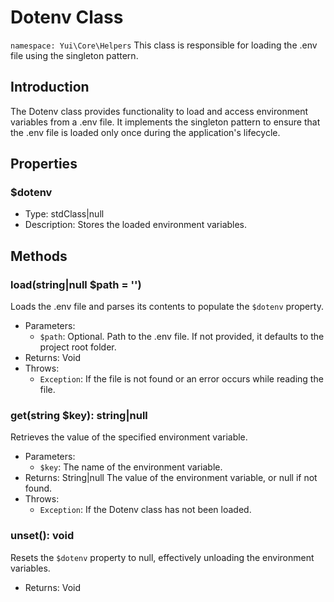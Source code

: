 # Dotenv Class

`namespace: Yui\Core\Helpers`
This class is responsible for loading the .env file using the singleton pattern.

## Introduction
The Dotenv class provides functionality to load and access environment variables from a .env file. It implements the singleton pattern to ensure that the .env file is loaded only once during the application's lifecycle.

## Properties

### $dotenv
- Type: stdClass|null
- Description: Stores the loaded environment variables.

## Methods

### load(string|null $path = '')
Loads the .env file and parses its contents to populate the `$dotenv` property.
- Parameters:
  - `$path`: Optional. Path to the .env file. If not provided, it defaults to the project root folder.
- Returns: Void
- Throws:
  - `Exception`: If the file is not found or an error occurs while reading the file.

### get(string $key): string|null
Retrieves the value of the specified environment variable.
- Parameters:
  - `$key`: The name of the environment variable.
- Returns: String|null The value of the environment variable, or null if not found.
- Throws:
  - `Exception`: If the Dotenv class has not been loaded.

### unset(): void
Resets the `$dotenv` property to null, effectively unloading the environment variables.
- Returns: Void
